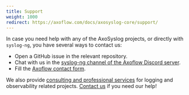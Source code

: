 ```yaml
---
title: Support
weight: 1000
redirect: https://axoflow.com/docs/axosyslog-core/support/
---
```


In case you need help with any of the AxoSyslog projects, or directly with `syslog-ng`, you have several ways to contact us:

- Open a GitHub issue in the relevant repository.
- Chat with us in the [syslog-ng channel of the Axoflow Discord server](https://discord.gg/4Fzy7D66Qq).
- Fill the [Axoflow contact form](https://axoflow.com/contact/).

We also provide [consulting and professional services](https://axoflow.com/#services) for logging and observability related projects. [Contact us](https://axoflow.com/contact/) if you need our help!

